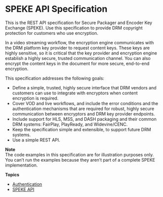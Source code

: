 # SPEKE API Specification<a name="speke-api-specification"></a>

This is the REST API specification for Secure Packager and Encoder Key Exchange \(SPEKE\)\. Use this specification to provide DRM copyright protection for customers who use encryption\. 

In a video streaming workflow, the encryption engine communicates with the DRM platform key provider to request content keys\. These keys are highly sensitive, so it is critical that the key provider and encryption engine establish a highly secure, trusted communication channel\. You can also encrypt the content keys in the document for more secure, end\-to\-end encryption\.

This specification addresses the following goals: 
+ Define a simple, trusted, highly secure interface that DRM vendors and customers can use to integrate with encryptors when content encryption is required\. 
+ Cover VOD and live workflows, and include the error conditions and the authentication mechanisms that are required for robust, highly secure communication between encryptors and DRM key provider endpoints\.
+ Include support for HLS, MSS, and DASH packaging and their common DRM systems: FairPlay, PlayReady, and Widevine/CENC\.
+ Keep the specification simple and extensible, to support future DRM systems\.
+ Use a simple REST API\.

**Note**  
The code examples in this specification are for illustration purposes only\. You can’t run the examples because they aren’t part of a complete SPEKE implementation\. 

**Topics**
+ [Authentication](authentication.md)
+ [SPEKE API](the-speke-api.md)